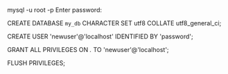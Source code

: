 mysql -u root -p
Enter password:

CREATE DATABASE `my_db` CHARACTER SET utf8 COLLATE utf8_general_ci;

CREATE USER 'newuser'@'localhost' IDENTIFIED BY 'password';

GRANT ALL PRIVILEGES ON *.* TO 'newuser'@'localhost';

FLUSH PRIVILEGES;
